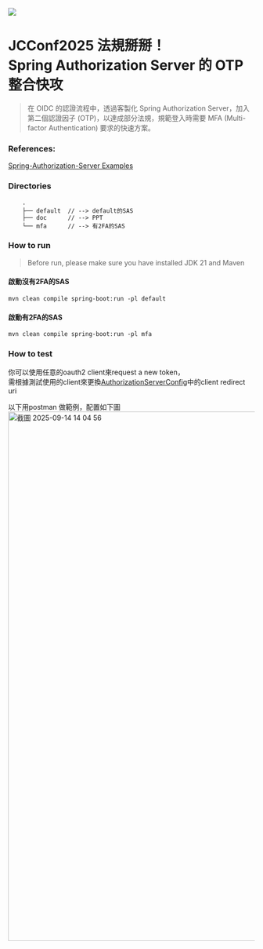 [![](https://img.shields.io/badge/JCConf-2025-green?style=for-the-badge)](https://jcconf.tw/2025/)


# JCConf2025 法規掰掰！<br>Spring Authorization Server 的 OTP 整合快攻
>  在 OIDC 的認證流程中，透過客製化 Spring Authorization Server，加入第二個認證因子 (OTP)，以達成部分法規，規範登入時需要 MFA (Multi-factor Authentication) 要求的快速方案。

### References: 
[Spring-Authorization-Server Examples](https://github.com/spring-projects/spring-authorization-server/tree/1.5.x/samples/demo-authorizationserver)

### Directories
```
    .
    ├── default  // --> default的SAS 
    ├── doc      // --> PPT 
    └── mfa      // --> 有2FA的SAS
```


### How to run
> Before run, please make sure you have installed JDK 21 and Maven

#### 啟動沒有2FA的SAS
`mvn clean compile spring-boot:run -pl default` 

#### 啟動有2FA的SAS
`mvn clean compile spring-boot:run -pl mfa`

### How to test
你可以使用任意的oauth2 client來request a new token，<br>需根據測試使用的client來更換[AuthorizationServerConfig](https://github.com/SamWang32191/jcconf2025-spring-authorization-server-mfa/blob/7a6c81a986482aff90bcac50a69e66b72f560814/default/src/main/java/tw/com/example/demo/authorizationserverdemo/security/AuthorizationServerConfig.java#L88)中的client redirect uri

以下用postman 做範例，配置如下圖 
<img width="1782" height="1079" alt="截圖 2025-09-14 14 04 56" src="https://github.com/user-attachments/assets/244b6946-9f29-4671-8492-43afe8e7d7b5" />
